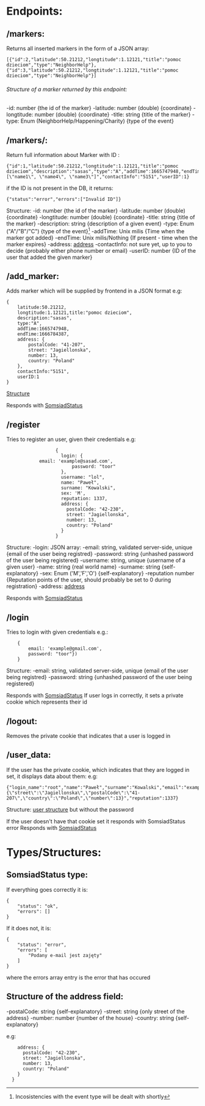 # Endpoints:

## /markers:

Returns all inserted markers in the form of a JSON array:

```
[{"id":2,"latitude":50.21212,"longtitude":1.12121,"title":"pomoc dzieciom","type":"NeighborHelp"},{"id":3,"latitude":50.21212,"longtitude":1.12121,"title":"pomoc dzieciom","type":"NeighborHelp"}]
```
###### Structure of a marker returned by this endpoint:
-id: number {the id of the marker}
-latitude: number (double) {coordinate}
-longtitude: number (double) {coordinate}
-title: string {title of the marker}
-type: Enum (NeighborHelp/Happening/Charity) {type of the event}

## /markers/<id>:

Return full information about Marker with ID <id>:

```
{"id":1,"latitude":50.21212,"longtitude":1.12121,"title":"pomoc dzieciom","description":"sasas","type":"A","addTime":1665747948,"endTime":1666784387,"address":"[\"name1\", \"name4\", \"name3\"]","contactInfo":"5151","userID":1}
```

if the ID is not present in the DB, it returns:
```
{"status":"error","errors":["Invalid ID"]}
```

<a name="markerStructure"></a>Structure:
-id: number {the id of the marker}
-latitude: number (double) {coordinate}
-longtitude: number (double) {coordinate}
-title: string {title of the marker}
-description: string {description of a given event}
-type: Enum ("A"/"B"/"C") {type of the event}[^1]
-addTime: Unix milis {Time when the marker got added}
-endTime: Unix milis/Nothing {If present - time when the marker expires}
-address: [address](#addressStructure)
-contactInfo: not sure yet, up to you to decide {probably either phone number or email}
-userID: number {ID of the user that added the given marker}

[^1]: Incosistencies with the event type will be dealt with shortly

## /add_marker:
Adds marker which will be supplied by frontend in a JSON format
e.g:
```
{
	latitude:50.21212,
	longtitude:1.12121,title:"pomoc dzieciom",
	description:"sasas",
	type:"A",
	addTime:1665747948,
	endTime:1666784387,
	address: {
		postalCode: "41-207",
		street: "Jagiellonska",
		number: 13,
		country: "Poland"
	},
	contactInfo:"5151",
	userID:1
}
```
[Structure](#markerStructure)

Responds with [SomsiadStatus](#somsiadStatus)

## /register
Tries to register an user, given their credentials
e.g:
```
                  {
                    login: {
			email: 'example@sasad.com',
                        password: "toor"
                    }, 
                    username: "lol",
                    name: "Paweł",
                    surname: "Kowalski",
                    sex: 'M',
                    reputation: 1337,
                    address: {
                      postalCode: "42-230",
                      street: "Jagiellonska",
                      number: 13,
                      country: "Poland"
                    }
                  }

```
<a name="userStructure"></a>Structure:
-login: JSON array:
    -email: string, validated server-side, unique {email of the user being registred}
    -password: string {unhashed password of the user being registered}
-username: string, unique {username of a given user}
-name: string {real world name}
-surname: string {self-explanatory}
-sex: Enum ('M','F','O') {self-explanatory}
-reputation number {Reputation points of the user, should probably be set to 0 during registration}
-address: [address](#addressStructure)

Responds with [SomsiadStatus](#somsiadStatus)

## /login
Tries to login with given credentials
e.g.:
```
	{
		email: 'example@gmail.com',
		password: "toor"})
	}
```
Structure:
-email: string, validated server-side, unique {email of the user being registred}
-password: string {unhashed password of the user being registered}

Responds with [SomsiadStatus](#somsiadStatus)
If user logs in correctly, it sets a private cookie which represents their id

## /logout:
Removes the private cookie that indicates that a user is logged in

## /user_data:
If the user has the private cookie, which indicates that they are logged in set, it displays data about them:
e.g:
```
{"login_name":"root","name":"Paweł","surname":"Kowalski","email":"example@gmail.com","sex":"Male","address":"{\"street\":\"Jagiellonska\",\"postalCode\":\"41-207\",\"country\":\"Poland\",\"number\":13}","reputation":1337}
```
Structure:
[user structure](#userStructure) but without the password

If the user doesn't have that cookie set it responds with SomsiadStatus error
Responds with [SomsiadStatus](#somsiadStatus)

# Types/Structures: 

## <a name="somsiadStatus"></a>SomsiadStatus type:
If everything goes correctly it is:
```
{
    "status": "ok",
    "errors": []
}
```
If it does not, it is:
```
{
    "status": "error",
    "errors": [
        "Podany e-mail jest zajęty"
    ]
}
```
where the errors array entry is the error that has occured

## <a name="addressStructure"></a>Structure of the address field:
-postalCode: string {self-explanatory}
-street: string {only street of the address}
-number: number {number of the house}
-country: string {self-explanatory}

e.g:
```
    address: {
      postalCode: "42-230",
      street: "Jagiellonska",
      number: 13,
      country: "Poland"
    }
  }
```
